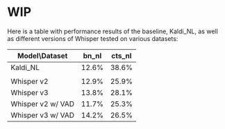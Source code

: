 <h1>WIP</h1>

Here is a table with performance results of the baseline, Kaldi_NL, as well as different versions of Whisper tested on various datasets:

|Model\Dataset|bn_nl|cts_nl|
|---|---|---|
|Kaldi_NL|12.6%|38.6%|
| | | |
|Whisper v2|12.9%|25.9%|
|Whisper v3|13.8%|28.1%|
|Whisper v2 w/ VAD|11.7%|25.3%|
|Whisper v3 w/ VAD|14.2%|26.5%|